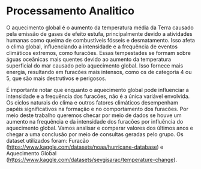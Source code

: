 # Processamento Analitico

O aquecimento global é o aumento da temperatura média da Terra causado pela emissão de gases de efeito estufa, principalmente devido a atividades humanas como queima de combustíveis fósseis e desmatamento. Isso afeta o clima global, influenciando a intensidade e a frequência de eventos climáticos extremos, como furacões. Essas tempestades se formam sobre águas oceânicas mais quentes devido ao aumento da temperatura superficial do mar causado pelo aquecimento global. Isso fornece mais energia, resultando em furacões mais intensos, como os de categoria 4 ou 5, que são mais destrutivos e perigosos.


É importante notar que enquanto o aquecimento global pode influenciar a intensidade e a frequência dos furacões, não é a única variável envolvida. Os ciclos naturais do clima e outros fatores climáticos desempenham papéis significativos na formação e no comportamento dos furacões. 
Por meio deste trabalho queremos checar por meio de dados se houve um aumento na frequência e da intensidade dos furacões por influência do aquecimento global. Vamos analisar e comparar valores dos últimos anos e chegar a uma conclusão por meio de consultas geradas pelo grupo. Os dataset utilizados foram: Furacão (https://www.kaggle.com/datasets/noaa/hurricane-database) e Aquecimento Global (https://www.kaggle.com/datasets/sevgisarac/temperature-change).
